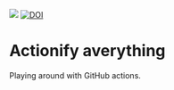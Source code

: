 ![](https://github.com/actions/hello-world/workflows/Greet%20Everyone/badge.svg)
[![DOI](https://sandbox.zenodo.org/badge/DOI/10.5281/zenodo.426656.svg)](https://doi.org/10.5281/zenodo.426656)
# Actionify averything

Playing around with GitHub actions.
